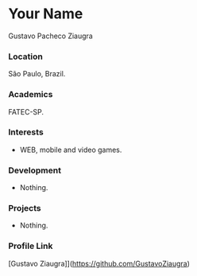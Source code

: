 # Your Name
Gustavo Pacheco Ziaugra

### Location

São Paulo, Brazil.

### Academics

FATEC-SP.

### Interests

- WEB, mobile and video games.

### Development

- Nothing.

### Projects

- Nothing.

### Profile Link

[Gustavo Ziaugra]](https://github.com/GustavoZiaugra)
